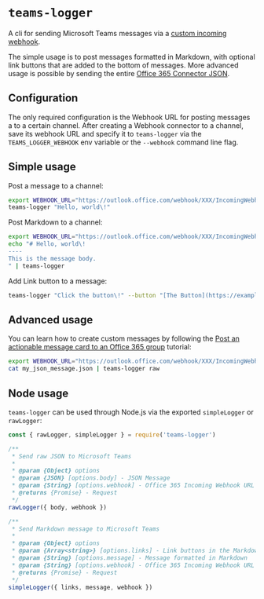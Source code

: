 # `teams-logger`

A cli for sending Microsoft Teams messages via a [custom incoming webhook](https://docs.microsoft.com/en-us/microsoftteams/platform/concepts/connectors/connectors-using#setting-up-a-custom-incoming-webhook).

The simple usage is to post messages formatted in Markdown, with optional link buttons that are added to the bottom of messages. More advanced usage is possible by sending the entire [Office 365 Connector JSON](https://docs.microsoft.com/en-us/microsoftteams/platform/concepts/connectors/connectors-using#creating-messages-through-office-365-connectors).

## Configuration

The only required configuration is the Webhook URL for posting messages a to a certain channel. After creating a Webhook connector to a channel, save its webhook URL and specify it to `teams-logger` via the `TEAMS_LOGGER_WEBHOOK` env variable or the `--webhook` command line flag.

## Simple usage

Post a message to a channel:

```bash
export WEBHOOK_URL="https://outlook.office.com/webhook/XXX/IncomingWebhook/YYY"
teams-logger "Hello, world\!"
```

Post Markdown to a channel:

```bash
export WEBHOOK_URL="https://outlook.office.com/webhook/XXX/IncomingWebhook/YYY"
echo "# Hello, world\!
----
This is the message body.
" | teams-logger
```

Add Link button to a message:

```bash
teams-logger "Click the button\!" --button "[The Button](https://example.com)" --webhook "https://outlook.office.com/webhook/XXX/IncomingWebhook/YYY"
```

## Advanced usage

You can learn how to create custom messages by following the [Post an actionable message card to an Office 365 group](https://docs.microsoft.com/en-us/outlook/actionable-messages/send-via-connectors) tutorial:

```bash
export WEBHOOK_URL="https://outlook.office.com/webhook/XXX/IncomingWebhook/YYY"
cat my_json_message.json | teams-logger raw
```

## Node usage

`teams-logger` can be used through Node.js via the exported `simpleLogger` or `rawLogger`:

```js
const { rawLogger, simpleLogger } = require('teams-logger')

/**
 * Send raw JSON to Microsoft Teams
 * 
 * @param {Object} options
 * @param {JSON} [options.body] - JSON Message
 * @param {String} [options.webhook] - Office 365 Incoming Webhook URL
 * @returns {Promise} - Request
 */
rawLogger({ body, webhook })

/**
 * Send Markdown message to Microsoft Teams
 * 
 * @param {Object} options
 * @param {Array<string>} [options.links] - Link buttons in the Markdown format `[Label](url)`
 * @param {String} [options.message] - Message formatted in Markdown
 * @param {String} [options.webhook] - Office 365 Incoming Webhook URL
 * @returns {Promise} - Request
 */
simpleLogger({ links, message, webhook })
```

